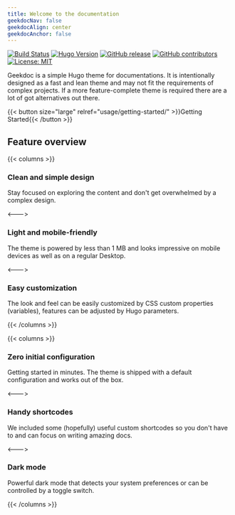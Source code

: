 ```yaml
---
title: Welcome to the documentation
geekdocNav: false
geekdocAlign: center
geekdocAnchor: false
---
```


<!-- markdownlint-capture -->
<!-- markdownlint-disable MD033 -->

<span class="badge-placeholder">[![Build Status](https://img.shields.io/drone/build/thegeeklab/hugo-geekdoc?logo=drone&server=https%3A%2F%2Fdrone.thegeeklab.de)](https://drone.thegeeklab.de/thegeeklab/hugo-geekdoc)</span>
<span class="badge-placeholder">[![Hugo Version](https://img.shields.io/badge/hugo-0.83-blue.svg)](https://gohugo.io)</span>
<span class="badge-placeholder">[![GitHub release](https://img.shields.io/github/v/release/thegeeklab/hugo-geekdoc)](https://github.com/thegeeklab/hugo-geekdoc/releases/latest)</span>
<span class="badge-placeholder">[![GitHub contributors](https://img.shields.io/github/contributors/thegeeklab/hugo-geekdoc)](https://github.com/thegeeklab/hugo-geekdoc/graphs/contributors)</span>
<span class="badge-placeholder">[![License: MIT](https://img.shields.io/github/license/thegeeklab/hugo-geekdoc)](https://github.com/thegeeklab/hugo-geekdoc/blob/main/LICENSE)</span>

<!-- markdownlint-restore -->

Geekdoc is a simple Hugo theme for documentations. It is intentionally designed as a fast and lean theme and may not fit the requirements of complex projects. If a more feature-complete theme is required there are a lot of got alternatives out there.

{{< button size="large" relref="usage/getting-started/" >}}Getting Started{{< /button >}}

## Feature overview

{{< columns >}}

### Clean and simple design

Stay focused on exploring the content and don't get overwhelmed by a complex design.

<--->

### Light and mobile-friendly

The theme is powered by less than 1 MB and looks impressive on mobile devices as well as on a regular Desktop.

<--->

### Easy customization

The look and feel can be easily customized by CSS custom properties (variables), features can be adjusted by Hugo parameters.

{{< /columns >}}

{{< columns >}}

### Zero initial configuration

Getting started in minutes. The theme is shipped with a default configuration and works out of the box.

<--->

### Handy shortcodes

We included some (hopefully) useful custom shortcodes so you don't have to and can focus on writing amazing docs.

<--->

### Dark mode

Powerful dark mode that detects your system preferences or can be controlled by a toggle switch.

{{< /columns >}}
